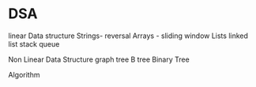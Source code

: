 # DSA

linear Data structure 
Strings- reversal
Arrays - sliding window
Lists
linked list
stack
queue
<T>

Non Linear Data Structure
graph 
tree
B tree
Binary Tree


Algorithm 
